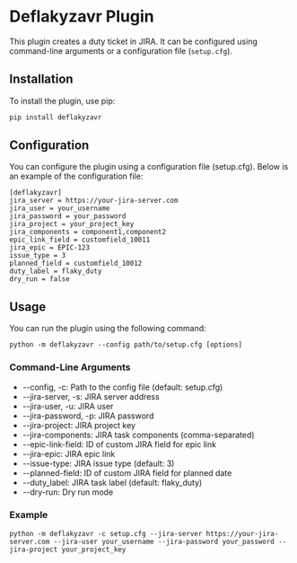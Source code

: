 # Deflakyzavr Plugin

This plugin creates a duty ticket in JIRA. It can be configured using command-line arguments or a configuration file (`setup.cfg`).

## Installation

To install the plugin, use pip:

```sh
pip install deflakyzavr
```

## Configuration
You can configure the plugin using a configuration file (setup.cfg). Below is an example of the configuration file:
```
[deflakyzavr]
jira_server = https://your-jira-server.com
jira_user = your_username
jira_password = your_password
jira_project = your_project_key
jira_components = component1,component2
epic_link_field = customfield_10011
jira_epic = EPIC-123
issue_type = 3
planned_field = customfield_10012
duty_label = flaky_duty
dry_run = false
```

## Usage
You can run the plugin using the following command:
```
python -m deflakyzavr --config path/to/setup.cfg [options]
```

### Command-Line Arguments

- --config, -c: Path to the config file (default: setup.cfg)
- --jira-server, -s: JIRA server address
- --jira-user, -u: JIRA user
- --jira-password, -p: JIRA password
- --jira-project: JIRA project key
- --jira-components: JIRA task components (comma-separated)
- --epic-link-field: ID of custom JIRA field for epic link
- --jira-epic: JIRA epic link
- --issue-type: JIRA issue type (default: 3)
- --planned-field: ID of custom JIRA field for planned date
- --duty_label: JIRA task label (default: flaky_duty)
- --dry-run: Dry run mode

### Example
```
python -m deflakyzavr -c setup.cfg --jira-server https://your-jira-server.com --jira-user your_username --jira-password your_password --jira-project your_project_key
```
